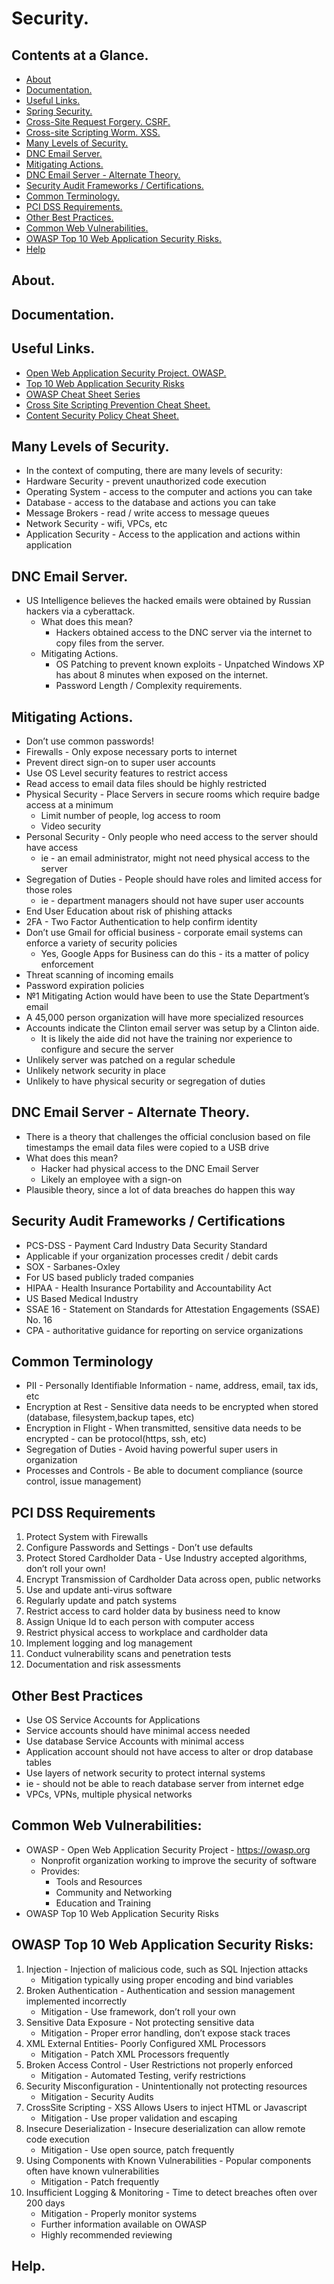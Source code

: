 # Security.





## Contents at a Glance.
* [About](#about)
* [Documentation.](#documentation)
* [Useful Links.](#useful-links)
* [Spring Security.](https://github.com/descriptions-of-it-technologies/spring-security)
* [Cross-Site Request Forgery. CSRF.](cross-site-request-forgery.md)
* [Cross-site Scripting Worm. XSS.](cross-site-scripting-worm.md)
* [Many Levels of Security.](#many-levels-of-security)
* [DNC Email Server.](#dnc-email-server)
* [Mitigating Actions.](#mitigating-actions)
* [DNC Email Server - Alternate Theory.](#dnc-email-server---alternate-theory)
* [Security Audit Frameworks / Certifications.](#security-audit-frameworks--certifications)
* [Common Terminology.](#common-terminology)
* [PCI DSS Requirements.](#pci-dss-requirements)
* [Other Best Practices.](#other-best-practices)
* [Common Web Vulnerabilities.](#common-web-vulnerabilities)
* [OWASP Top 10 Web Application Security Risks.](#owasp-top-10-web-application-security-risks)
* [Help](#help)





## About.





## Documentation.





## Useful Links.
* [Open Web Application Security Project. OWASP.](https://owasp.org)
* [Top 10 Web Application Security Risks](https://owasp.org/www-project-top-ten)
* [OWASP Cheat Sheet Series](https://cheatsheetseries.owasp.org/)
* [Cross Site Scripting Prevention Cheat Sheet.](https://cheatsheetseries.owasp.org/cheatsheets/Cross_Site_Scripting_Prevention_Cheat_Sheet.html)
* [Content Security Policy Cheat Sheet.](https://cheatsheetseries.owasp.org/cheatsheets/Content_Security_Policy_Cheat_Sheet.html)





## Many Levels of Security.
* In the context of computing, there are many levels of security:
* Hardware Security - prevent unauthorized code execution
* Operating System - access to the computer and actions you can take
* Database - access to the database and actions you can take
* Message Brokers - read / write access to message queues
* Network Security - wifi, VPCs, etc
* Application Security - Access to the application and actions within application





## DNC Email Server.
* US Intelligence believes the hacked emails were obtained by Russian hackers via a cyberattack.
  * What does this mean?
    * Hackers obtained access to the DNC server via the internet to copy files from the server.
  * Mitigating Actions.
    * OS Patching to prevent known exploits - Unpatched Windows XP has about 8 minutes when exposed on the internet.
    * Password Length / Complexity requirements.





## Mitigating Actions.
* Don’t use common passwords!
* Firewalls - Only expose necessary ports to internet
* Prevent direct sign-on to super user accounts
* Use OS Level security features to restrict access
* Read access to email data files should be highly restricted
* Physical Security - Place Servers in secure rooms which require badge access at a minimum
  * Limit number of people, log access to room
  * Video security
* Personal Security - Only people who need access to the server should have access
  * ie - an email administrator, might not need physical access to the server
* Segregation of Duties - People should have roles and limited access for those roles
  * ie - department managers should not have super user accounts 
* End User Education about risk of phishing attacks
* 2FA - Two Factor Authentication to help confirm identity
* Don’t use Gmail for official business - corporate email systems can enforce a variety of security policies
  * Yes, Google Apps for Business can do this - its a matter of policy enforcement
* Threat scanning of incoming emails
* Password expiration policies
* №1 Mitigating Action would have been to use the State Department’s email
* A 45,000 person organization will have more specialized resources
* Accounts indicate the Clinton email server was setup by a Clinton aide.
  * It is likely the aide did not have the training nor experience to configure and secure the server
* Unlikely server was patched on a regular schedule
* Unlikely network security in place
* Unlikely to have physical security or segregation of duties





## DNC Email Server - Alternate Theory.
* There is a theory that challenges the official conclusion based on file timestamps the email data files were copied to a USB drive
* What does this mean?
  * Hacker had physical access to the DNC Email Server
  * Likely an employee with a sign-on
* Plausible theory, since a lot of data breaches do happen this way





## Security Audit Frameworks / Certifications
* PCS-DSS - Payment Card Industry Data Security Standard
* Applicable if your organization processes credit / debit cards
* SOX - Sarbanes-Oxley
* For US based publicly traded companies
* HIPAA - Health Insurance Portability and Accountability Act
* US Based Medical Industry
* SSAE 16 - Statement on Standards for Attestation Engagements (SSAE) No. 16
* CPA - authoritative guidance for reporting on service organizations





## Common Terminology
* PII - Personally Identifiable Information - name, address, email, tax ids, etc
* Encryption at Rest - Sensitive data needs to be encrypted when stored (database, filesystem,backup tapes, etc)
* Encryption in Flight - When transmitted, sensitive data needs to be encrypted - can be protocol(https, ssh, etc)
* Segregation of Duties - Avoid having powerful super users in organization
* Processes and Controls - Be able to document compliance (source control, issue management)





## PCI DSS Requirements
1. Protect System with Firewalls
2. Configure Passwords and Settings - Don’t use defaults
3. Protect Stored Cardholder Data - Use Industry accepted algorithms, don’t roll your own!
4. Encrypt Transmission of Cardholder Data across open, public networks
5. Use and update anti-virus software
6. Regularly update and patch systems
7. Restrict access to card holder data by business need to know
8. Assign Unique Id to each person with computer access
9. Restrict physical access to workplace and cardholder data
10. Implement logging and log management
11. Conduct vulnerability scans and penetration tests
12. Documentation and risk assessments





## Other Best Practices
* Use OS Service Accounts for Applications
* Service accounts should have minimal access needed
* Use database Service Accounts with minimal access
* Application account should not have access to alter or drop database tables
* Use layers of network security to protect internal systems
* ie - should not be able to reach database server from internet edge
* VPCs, VPNs, multiple physical networks





## Common Web Vulnerabilities:
* OWASP - Open Web Application Security Project - https://owasp.org
  * Nonprofit organization working to improve the security of software
  * Provides:
    * Tools and Resources
    * Community and Networking
    * Education and Training
* OWASP Top 10 Web Application Security Risks





## OWASP Top 10 Web Application Security Risks:
1. Injection - Injection of malicious code, such as SQL Injection attacks
   * Mitigation typically using proper encoding and bind variables
2. Broken Authentication - Authentication and session management implemented incorrectly
   * Mitigation - Use framework, don’t roll your own
3. Sensitive Data Exposure - Not protecting sensitive data
   * Mitigation - Proper error handling, don’t expose stack traces
4. XML External Entities- Poorly Configured XML Processors
   * Mitigation - Patch XML Processors frequently
5. Broken Access Control - User Restrictions not properly enforced
   * Mitigation - Automated Testing, verify restrictions
6. Security Misconfiguration - Unintentionally not protecting resources
   * Mitigation - Security Audits
7. CrossSite Scripting - XSS Allows Users to inject HTML or Javascript
   * Mitigation - Use proper validation and escaping
8. Insecure Deserialization - Insecure deserialization can allow remote code execution
   * Mitigation - Use open source, patch frequently
9. Using Components with Known Vulnerabilities - Popular components often have known vulnerabilities
   * Mitigation - Patch frequently
10. Insufficient Logging & Monitoring - Time to detect breaches often over 200 days
    * Mitigation - Properly monitor systems
    * Further information available on OWASP
    * Highly recommended reviewing
    




## Help.
